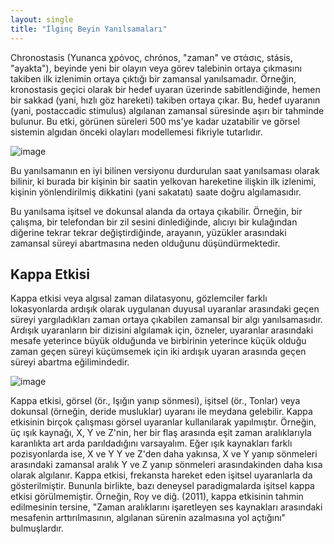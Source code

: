 ```yaml
---
layout: single
title: "İlginç Beyin Yanılsamaları"
---
```

Chronostasis (Yunanca χρόνος, chrónos, "zaman" ve στάσις, stásis, "ayakta"), beyinde yeni bir olayın veya görev talebinin ortaya çıkmasını takiben ilk izlenimin ortaya çıktığı bir zamansal yanılsamadır. Örneğin, kronostasis geçici olarak bir hedef uyaran üzerinde sabitlendiğinde, hemen bir sakkad (yani, hızlı göz hareketi) takiben ortaya çıkar. Bu, hedef uyaranın (yani, postaccadic stimulus) algılanan zamansal süresinde aşırı bir tahminde bulunur. Bu etki, görünen süreleri 500 ms'ye kadar uzatabilir ve görsel sistemin algıdan önceki olayları modellemesi fikriyle tutarlıdır.

![image](https://i.pinimg.com/originals/c9/bd/7a/c9bd7a16beae0bd10b56eb511434b73c.gif)

Bu yanılsamanın en iyi bilinen versiyonu durdurulan saat yanılsaması olarak bilinir, ki burada bir kişinin bir saatin yelkovan hareketine ilişkin ilk izlenimi, kişinin yönlendirilmiş dikkatini (yani sakatatı) saate doğru algılamasıdır.

Bu yanılsama işitsel ve dokunsal alanda da ortaya çıkabilir. Örneğin, bir çalışma, bir telefondan bir zil sesini dinlediğinde, alıcıyı bir kulağından diğerine tekrar tekrar değiştirdiğinde, arayanın, yüzükler arasındaki zamansal süreyi abartmasına neden olduğunu düşündürmektedir.

Kappa Etkisi
-
Kappa etkisi veya algısal zaman dilatasyonu, gözlemciler farklı lokasyonlarda ardışık olarak uygulanan duyusal uyaranlar arasındaki geçen süreyi yargıladıkları zaman ortaya çıkabilen zamansal bir algı yanılsamasıdır. Ardışık uyaranların bir dizisini algılamak için, özneler, uyaranlar arasındaki mesafe yeterince büyük olduğunda ve birbirinin yeterince küçük olduğu zaman geçen süreyi küçümsemek için iki ardışık uyaran arasında geçen süreyi abartma eğilimindedir.

![image](https://uploads.scratch.mit.edu/projects/thumbnails/73339718.png)

Kappa etkisi, görsel (ör., Işığın yanıp sönmesi), işitsel (ör., Tonlar) veya dokunsal (örneğin, deride musluklar) uyaranı ile meydana gelebilir. Kappa etkisinin birçok çalışması görsel uyaranlar kullanılarak yapılmıştır. Örneğin, üç ışık kaynağı, X, Y ve Z'nin, her bir flaş arasında eşit zaman aralıklarıyla karanlıkta art arda parıldadığını varsayalım. Eğer ışık kaynakları farklı pozisyonlarda ise, X ve Y Y ve Z'den daha yakınsa, X ve Y yanıp sönmeleri arasındaki zamansal aralık Y ve Z yanıp sönmeleri arasındakinden daha kısa olarak algılanır. Kappa etkisi, frekansta hareket eden işitsel uyaranlarla da gösterilmiştir. Bununla birlikte, bazı deneysel paradigmalarda işitsel kappa etkisi görülmemiştir. Örneğin, Roy ve diğ. (2011), kappa etkisinin tahmin edilmesinin tersine, "Zaman aralıklarını işaretleyen ses kaynakları arasındaki mesafenin arttırılmasının, algılanan sürenin azalmasına yol açtığını" bulmuşlardır.
